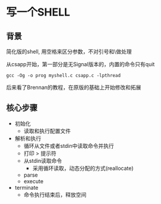 # 写一个SHELL

## 背景
简化版的shell, 用空格来区分参数，不对引号和\做处理

从csapp开始，第一部分是无Signal版本的，内置的命令只有quit
```
gcc -Og -o prog myshell.c csapp.c -lpthread
```

后来看了Brennan的教程，在原版的基础上开始修改和拓展

## 核心步骤
- 初始化 
  - 读取和执行配置文件 
- 解析和执行
  - 循环从文件或者stdin中读取命令并执行 
  - 打印 > 提示符
  - 从stdin读取命令
    - 采用循环读取，动态分配的方式(reallocate)
  - parse
  - execute
- terminate
  - 命令执行结束后，释放空间